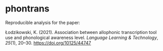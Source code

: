 # phontrans
Reproducible analysis for the paper:

Łodzikowski, K. (2021). Association between allophonic transcription tool use and phonological awareness level. *Language Learning & Technology*, *25*(1), 20–30. https://doi.org/10125/44747
